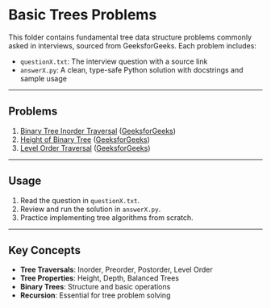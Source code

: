 # Basic Trees Problems

This folder contains fundamental tree data structure problems commonly asked in interviews, sourced from GeeksforGeeks. Each problem includes:

- `questionX.txt`: The interview question with a source link
- `answerX.py`: A clean, type-safe Python solution with docstrings and sample usage

---

## Problems

1. [Binary Tree Inorder Traversal](question1.txt) ([GeeksforGeeks](https://www.geeksforgeeks.org/tree-traversals-inorder-preorder-and-postorder/))
2. [Height of Binary Tree](question2.txt) ([GeeksforGeeks](https://www.geeksforgeeks.org/write-a-c-program-to-find-the-maximum-depth-or-height-of-a-tree/))
3. [Level Order Traversal](question3.txt) ([GeeksforGeeks](https://www.geeksforgeeks.org/level-order-tree-traversal/))

---

## Usage

1. Read the question in `questionX.txt`.
2. Review and run the solution in `answerX.py`.
3. Practice implementing tree algorithms from scratch.

---

## Key Concepts

- **Tree Traversals**: Inorder, Preorder, Postorder, Level Order
- **Tree Properties**: Height, Depth, Balanced Trees
- **Binary Trees**: Structure and basic operations
- **Recursion**: Essential for tree problem solving
